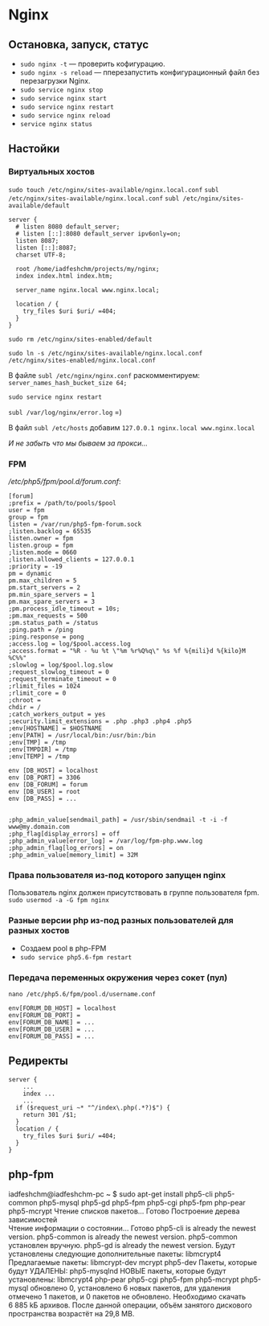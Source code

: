 # Nginx

## Остановка, запуск, статус

* `sudo nginx -t` — проверить кофигурацию.
* `sudo nginx -s reload` — пперезапустить конфигурационный файл без перезагрузки Nginx.
* `sudo service nginx stop`
* `sudo service nginx start`
* `sudo service nginx restart`
* `sudo service nginx reload`
* `service nginx status`


## Настойки

### Виртуальных хостов
`sudo touch /etc/nginx/sites-available/nginx.local.conf`
`subl /etc/nginx/sites-available/nginx.local.conf`
`subl /etc/nginx/sites-available/default`
```
server {
  # listen 8080 default_server;
  # listen [::]:8080 default_server ipv6only=on;
  listen 8087;
  listen [::]:8087;
  charset UTF-8;

  root /home/iadfeshchm/projects/my/nginx;
  index index.html index.htm;

  server_name nginx.local www.nginx.local;

  location / {
    try_files $uri $uri/ =404;
  }
}
```

`sudo rm /etc/nginx/sites-enabled/default`

`sudo ln -s /etc/nginx/sites-available/nginx.local.conf /etc/nginx/sites-enabled/nginx.local.conf`

В файле `subl /etc/nginx/nginx.conf` раскомментируем: `server_names_hash_bucket_size 64;`

`sudo service nginx restart`

`subl /var/log/nginx/error.log` =)

В файл `subl /etc/hosts` добавим `127.0.0.1 nginx.local www.nginx.local`

_И не забыть что мы бываем за прокси…_


### FPM

_/etc/php5/fpm/pool.d/forum.conf_:

```
[forum]
;prefix = /path/to/pools/$pool
user = fpm
group = fpm
listen = /var/run/php5-fpm-forum.sock
;listen.backlog = 65535
listen.owner = fpm
listen.group = fpm
;listen.mode = 0660
;listen.allowed_clients = 127.0.0.1
;priority = -19
pm = dynamic
pm.max_children = 5
pm.start_servers = 2
pm.min_spare_servers = 1
pm.max_spare_servers = 3
;pm.process_idle_timeout = 10s;
;pm.max_requests = 500
;pm.status_path = /status
;ping.path = /ping
;ping.response = pong
;access.log = log/$pool.access.log
;access.format = "%R - %u %t \"%m %r%Q%q\" %s %f %{mili}d %{kilo}M %C%%"
;slowlog = log/$pool.log.slow
;request_slowlog_timeout = 0
;request_terminate_timeout = 0
;rlimit_files = 1024
;rlimit_core = 0
;chroot =
chdir = /
;catch_workers_output = yes
;security.limit_extensions = .php .php3 .php4 .php5
;env[HOSTNAME] = $HOSTNAME
;env[PATH] = /usr/local/bin:/usr/bin:/bin
;env[TMP] = /tmp
;env[TMPDIR] = /tmp
;env[TEMP] = /tmp

env [DB_HOST] = localhost
env [DB_PORT] = 3306
env [DB_FORUM] = forum
env [DB_USER] = root
env [DB_PASS] = ...


;php_admin_value[sendmail_path] = /usr/sbin/sendmail -t -i -f www@my.domain.com
;php_flag[display_errors] = off
;php_admin_value[error_log] = /var/log/fpm-php.www.log
;php_admin_flag[log_errors] = on
;php_admin_value[memory_limit] = 32M

```


### Права пользователя из-под которого запущен nginx

Пользователь nginx должен присутствовать в группе пользователя fpm. `sudo usermod -a -G fpm nginx`


### Разные версии php из-под разных пользователей для разных хостов

* Создаем pool в php-FPM
* `sudo service php5.6-fpm restart`



### Передача переменных окружения через сокет (пул)

`nano /etc/php5.6/fpm/pool.d/username.conf`

```
env[FORUM_DB_HOST] = localhost
env[FORUM_DB_PORT] = 
env[FORUM_DB_NAME] = ...
env[FORUM_DB_USER] = ...
env[FORUM_DB_PASS] = ...
```


## Редиректы

```
server {
	...
	index ...
	...
  if ($request_uri ~* "^/index\.php(.*?)$") {
    return 301 /$1;
  }
  location / {
  	try_files $uri $uri/ =404;
  }
}
```


## php-fpm

iadfeshchm@iadfeshchm-pc ~ $ sudo apt-get install php5-cli php5-common php5-mysql php5-gd php5-fpm php5-cgi php5-fpm php-pear php5-mcrypt
Чтение списков пакетов… Готово
Построение дерева зависимостей       
Чтение информации о состоянии… Готово
php5-cli is already the newest version.
php5-common is already the newest version.
php5-common установлен вручную.
php5-gd is already the newest version.
Будут установлены следующие дополнительные пакеты:
  libmcrypt4
Предлагаемые пакеты:
  libmcrypt-dev mcrypt php5-dev
Пакеты, которые будут УДАЛЕНЫ:
  php5-mysqlnd
НОВЫЕ пакеты, которые будут установлены:
  libmcrypt4 php-pear php5-cgi php5-fpm php5-mcrypt php5-mysql
обновлено 0, установлено 6 новых пакетов, для удаления отмечено 1 пакетов, и 0 пакетов не обновлено.
Необходимо скачать 6 885 kБ архивов.
После данной операции, объём занятого дискового пространства возрастёт на 29,8 MB.
